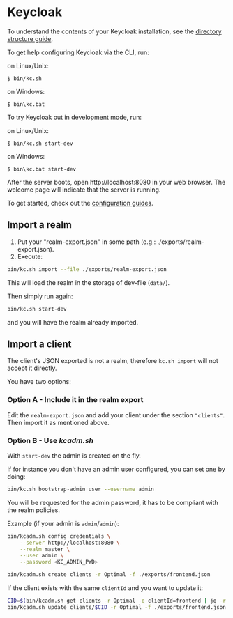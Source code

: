 Keycloak
========

To understand the contents of your Keycloak installation, see the [directory structure guide](https://www.keycloak.org/server/directory-structure).

To get help configuring Keycloak via the CLI, run:

on Linux/Unix:

    $ bin/kc.sh

on Windows:

    $ bin\kc.bat

To try Keycloak out in development mode, run: 

on Linux/Unix:

    $ bin/kc.sh start-dev

on Windows:

    $ bin\kc.bat start-dev

After the server boots, open http://localhost:8080 in your web browser. The welcome page will indicate that the server is running.

To get started, check out the [configuration guides](https://www.keycloak.org/guides#server).

## Import a realm

1. Put your "realm-export.json" in some path (e.g.: ./exports/realm-export.json).
2. Execute:
```bash
bin/kc.sh import --file ./exports/realm-export.json
```
This will load the realm in the storage of dev-file (`data/`).

Then simply run again:
```bash
bin/kc.sh start-dev
```
and you will have the realm already imported.

## Import a client

The client's JSON exported is not a realm, therefore `kc.sh import` will not accept it directly.

You have two options:

### Option A - Include it in the realm export
Edit the `realm-export.json` and add your client under the section `"clients"`. Then import it as mentioned above.

### Option B - Use *kcadm.sh*
With `start-dev` the admin is created on the fly.

If for instance you don't have an admin user configured, you can set one by doing:
```bash
bin/kc.sh bootstrap-admin user --username admin 
```
You will be requested for the admin password, it has to be compliant with the realm policies.

Example (if your admin is `admin`/`admin`):
```bash
bin/kcadm.sh config credentials \
    --server http://localhost:8080 \
    --realm master \
    --user admin \
    --password <KC_ADMIN_PWD>

bin/kcadm.sh create clients -r Optimal -f ./exports/frontend.json
```
If the client exists with the same `clientId` and you want to update it:
```bash
CID=$(bin/kcadm.sh get clients -r Optimal -q clientId=frontend | jq -r '.[0].id')
bin/kcadm.sh update clients/$CID -r Optimal -f ./exports/frontend.json
```